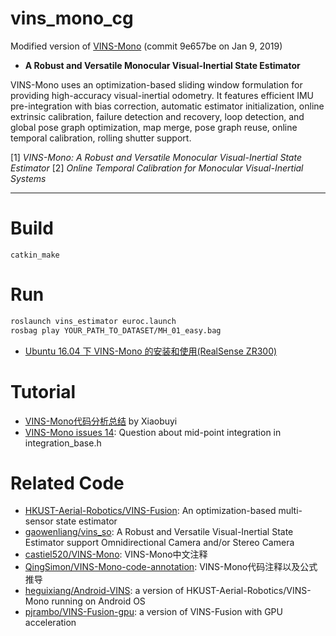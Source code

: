 # vins_mono_cg

Modified version of [VINS-Mono](https://github.com/HKUST-Aerial-Robotics/VINS-Mono) (commit 9e657be on Jan 9, 2019)

* **A Robust and Versatile Monocular Visual-Inertial State Estimator**

VINS-Mono uses an optimization-based sliding window formulation for providing high-accuracy visual-inertial odometry. It features efficient IMU pre-integration with bias correction, automatic estimator initialization, online extrinsic calibration, failure detection and recovery, loop detection, and global pose graph optimization, map merge, pose graph reuse, online temporal calibration, rolling shutter support.

[1] *VINS-Mono: A Robust and Versatile Monocular Visual-Inertial State Estimator*
[2] *Online Temporal Calibration for Monocular Visual-Inertial Systems*

-----

# Build

```
catkin_make
```

# Run

```sh
roslaunch vins_estimator euroc.launch
rosbag play YOUR_PATH_TO_DATASET/MH_01_easy.bag
```

* [Ubuntu 16.04 下 VINS-Mono 的安装和使用(RealSense ZR300)](https://blog.csdn.net/u011178262/article/details/88086952)


# Tutorial

* [VINS-Mono代码分析总结](https://www.zybuluo.com/Xiaobuyi/note/866099) by Xiaobuyi
* [VINS-Mono issues 14](https://github.com/HKUST-Aerial-Robotics/VINS-Mono/issues/14): Question about mid-point integration in integration_base.h


# Related Code

* [HKUST-Aerial-Robotics/VINS-Fusion](https://github.com/HKUST-Aerial-Robotics/VINS-Fusion): An optimization-based multi-sensor state estimator
* [gaowenliang/vins_so](https://github.com/gaowenliang/vins_so): A Robust and Versatile Visual-Inertial State Estimator support Omnidirectional Camera and/or Stereo Camera
* [castiel520/VINS-Mono](https://github.com/castiel520/VINS-Mono): VINS-Mono中文注释
* [QingSimon/VINS-Mono-code-annotation](https://github.com/QingSimon/VINS-Mono-code-annotation): VINS-Mono代码注释以及公式推导
* [heguixiang/Android-VINS](https://github.com/heguixiang/Android-VINS): a version of HKUST-Aerial-Robotics/VINS-Mono running on Android OS
* [pjrambo/VINS-Fusion-gpu](https://github.com/pjrambo/VINS-Fusion-gpu): a version of VINS-Fusion with GPU acceleration
